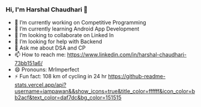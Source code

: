 ### Hi, I'm Harshal Chaudhari 👋

<!--
**ChaudhariHarsha/ChaudhariHarsha** is a ✨ _special_ ✨ repository because its `README.md` (this file) appears on your GitHub profile.

Here are some ideas to get you started:-->

- 🔭 I’m currently working on Competitive Programming 
- 🌱 I’m currently learning Android App Development 
- 👯 I’m looking to collaborate on Linked In
- 🤔 I’m looking for help with Backend
- 💬 Ask me about DSA and CP
- 📫 How to reach me: https://www.linkedin.com/in/harshal-chaudhari-73bb151a6/
- 😄 Pronouns: MrImperfect
- ⚡ Fun fact: 108 km of cycling in 24 hr
https://github-readme-stats.vercel.app/api?username=iampawan&&show_icons=true&title_color=ffffff&icon_color=bb2acf&text_color=daf7dc&bg_color=151515
